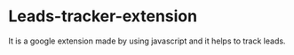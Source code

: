 # Leads-tracker-extension
It is a google extension made by using javascript and it helps to track leads.
